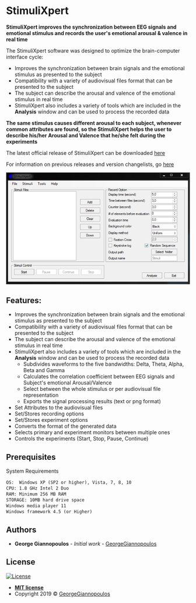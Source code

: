 # StimuliXpert

**StimuliXpert improves the synchronization between EEG signals and emotional stimulus and records the user's emotional arousal & valence in real time**

The StimuliXpert software was designed to optimize the brain-computer interface cycle:
- Improves the synchronization between brain signals and the emotional stimulus as presented to the subject
- Compatibility with a variety of audiovisual files format that can be presented to the subject
- The subject can describe the arousal and valence of the emotional stimulus in real time
- StimuliXpert also includes a variety of tools which are included in the **Analysis** window and can be used to process the recorded data

**The same stimulus causes different arousal to each subject, whenever common attributes are found, so the StimuliXpert helps the user to describe his/her Arousal and Valence that he/she felt during the experiments**

The latest official release of StimuliXpert can be downloaded [here](https://github.com/GeorgeGiannopoulos/StimuliXpert/releases/tag/v1.0.0)

For information on previous releases and version changelists, go [here](https://github.com/GeorgeGiannopoulos/StimuliXpert/releases)

<p align="center">
  <img alt="StimuliXpert" src="https://github.com/GeorgeGiannopoulos/StimuliXpert/blob/master/docs/screenshots/main_window.png">
</p>

## Features:
- Improves the synchronization between brain signals and the emotional stimulus as presented to the subject
- Compatibility with a variety of audiovisual files format that can be presented to the subject
- The subject can describe the arousal and valence of the emotional stimulus in real time
- StimuliXpert also includes a variety of tools which are included in the **Analysis** window and can be used to process the recorded data
  - Subdivides waveforms to the five bandwidths: Delta, Theta, Alpha, Beta and Gamma
  - Calculates the correlation coefficient between EEG signals and Subject's emotional Arousal/Valence
  - Select between the whole stimulus or per audiovisual file representation
  - Exports the signal processing results (text or png format)
- Set Attributes to the audiovisual files
- Set/Stores recording options
- Set/Stores experiment options
- Converts the format of the generated data
- Selects primary and experiment monitors between multiple ones
- Controls the experiments (Start, Stop, Pause, Continue)

## Prerequisites
System Requirements
```
OS:  Windows XP (SP2 or higher), Vista, 7, 8, 10
CPU: 1.8 GHz Intel 2 Duo
RAM: Minimum 256 MB RAM
STORAGE: 10MB hard drive space
Windows media player 11
Windows framework 4.5 (or Higher)
```

## Authors

* **George Giannopoulos** - *Initial work* - [GeorgeGiannopoulos](https://github.com/GeorgeGiannopoulos)

## License

[![License](http://img.shields.io/:license-mit-blue.svg?style=flat-square)](http://badges.mit-license.org)

- **[MIT license](http://opensource.org/licenses/mit-license.php)**
- Copyright 2019 © [GeorgeGiannopoulos](https://github.com/GeorgeGiannopoulos/StimuliXpert/blob/master/StimuliXpert/LICENSE)
